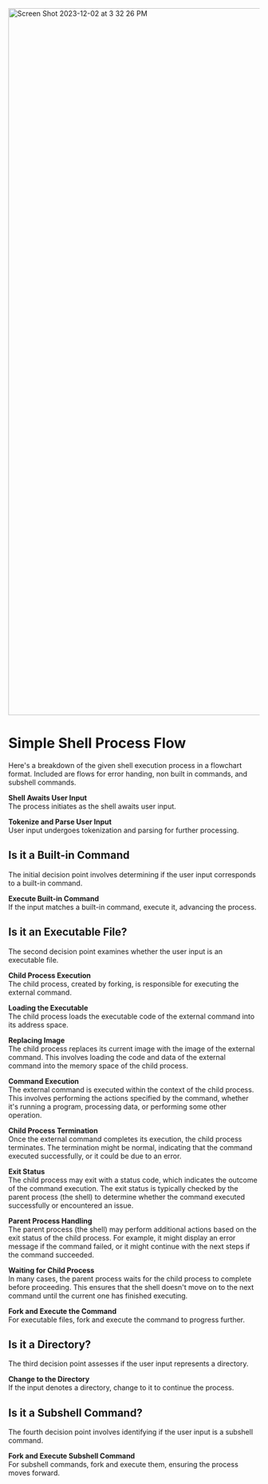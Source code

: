 <img width="1417" alt="Screen Shot 2023-12-02 at 3 32 26 PM" src="https://github.com/manningstinson/holbertonschool-simple_shell/assets/104523090/376d3a32-bbf8-479d-948e-017701f6a812">

# Simple Shell Process Flow
Here's a breakdown of the given shell execution process in a flowchart format. Included are flows for error handing, non built in commands, and subshell commands.  

**Shell Awaits User Input** <br>
The process initiates as the shell awaits user input.

**Tokenize and Parse User Input** <br>
User input undergoes tokenization and parsing for further processing.

## Is it a Built-in Command
The initial decision point involves determining if the user input corresponds to a built-in command.

**Execute Built-in Command** <br>
If the input matches a built-in command, execute it, advancing the process.

## Is it an Executable File?
The second decision point examines whether the user input is an executable file.

**Child Process Execution** <br>
The child process, created by forking, is responsible for executing the external command.

**Loading the Executable** <br>
The child process loads the executable code of the external command into its address space.

**Replacing Image** <br>
The child process replaces its current image with the image of the external command. This involves loading the code and data of the external command into the memory space of the child process.

**Command Execution** <br>
The external command is executed within the context of the child process. This involves performing the actions specified by the command, whether it's running a program, processing data, or performing some other operation.

**Child Process Termination** <br>
Once the external command completes its execution, the child process terminates. The termination might be normal, indicating that the command executed successfully, or it could be due to an error.

**Exit Status** <br>
The child process may exit with a status code, which indicates the outcome of the command execution. The exit status is typically checked by the parent process (the shell) to determine whether the command executed successfully or encountered an issue.

**Parent Process Handling** <br>
The parent process (the shell) may perform additional actions based on the exit status of the child process. For example, it might display an error message if the command failed, or it might continue with the next steps if the command succeeded.

**Waiting for Child Process** <br>
In many cases, the parent process waits for the child process to complete before proceeding. This ensures that the shell doesn't move on to the next command until the current one has finished executing.

**Fork and Execute the Command** <br>
For executable files, fork and execute the command to progress further.

## Is it a Directory?
The third decision point assesses if the user input represents a directory.

**Change to the Directory** <br>
If the input denotes a directory, change to it to continue the process.

## Is it a Subshell Command?
The fourth decision point involves identifying if the user input is a subshell command.

**Fork and Execute Subshell Command** <br>
For subshell commands, fork and execute them, ensuring the process moves forward.
